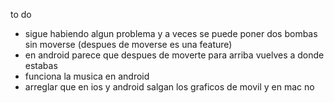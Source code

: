 

to do


- sigue habiendo algun problema y a veces se puede poner dos bombas sin moverse (despues de moverse es una feature)
- en android parece que despues de moverte para arriba vuelves a donde estabas
- funciona la musica en android
- arreglar que en ios y android salgan los graficos de movil y en mac no



